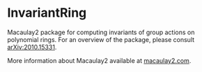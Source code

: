 # InvariantRing
Macaulay2 package for computing invariants of group actions on polynomial rings.
For an overview of the package, please consult [arXiv:2010.15331](https://arxiv.org/abs/2010.15331).

More information about Macaulay2 available at [macaulay2.com](http://macaulay2.com).
